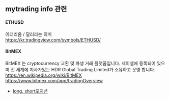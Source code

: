 ## mytrading info 관련

#### ETHUSD
이더리움 / 달러라는 의미 <br />
https://kr.tradingview.com/symbols/ETHUSD/ <br />

#### BitMEX
BitMEX 는 cryptocurrency 교환 및 파생 거래 플랫폼입니다. 세이셸에 등록되어 있으며 전 세계에 지사가있는 HDR Global Trading Limited가 소유하고 운영 합니다. <br />
https://en.wikipedia.org/wiki/BitMEX <br />
https://www.bitmex.com/app/tradingOverview


* [long, short포지션](https://github.com/ckdqja135/Typescript-restful-starter/blob/master/mdfile/2020-07-15/%ED%8F%AC%EC%A7%80%EC%85%98.md)
